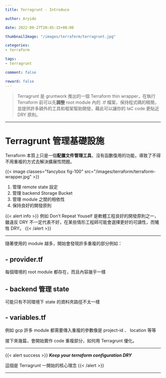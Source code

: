 ```yaml
---
title: Terragrunt - Introduce

author: Aryido

date: 2022-09-27T20:45:15+08:00

thumbnailImage: "/images/terraform/terragrunt.jpg"

categories:
- terraform

tags:
- terragrunt

comment: false

reward: false
---
```

<!--BODY-->

> Terragrunt 是 gruntwork 推出的一個 Terraform thin wrapper，在執行 Terraform 前可以先**調整** root module 內的 .tf 檔案，保持程式碼的精簡，並提供許多額外的工具和框架幫助開發，藉此可以讓你的 IaC code 更貼近 DRY 原則。
<!--more-->

---
# Terragrunt 管理基礎設施

Terraform 本質上只是一個**配置文件管理工具**，沒有函數復用的功能，導致了不得不用重複的方式去解決擴展性問題。

{{< image classes="fancybox fig-100" src="/images/terraform/terraform-wrapper.jpg" >}}

1. 管理 remote state 設定
2. 管理 backend Storage Bucket
3. 管理 module 之間的相依性
4. 保持良好的開發原則

{{< alert info >}}
例如 Don’t Repeat Youself 是軟體工程良好的開發原則之一，雖違反 DRY 不一定代表不好，在某些情形工程師可能會選擇更好的可讀性，而犧牲 DRY。
{{< /alert >}}

---

隨著使用的 module 越多，開始會發現許多重複的部分例如：

## - provider.tf
每個環境的 root module 都存在，而且內容幾乎一樣

## - backend 管理 state
可能只有不同環境下 state 的資料夾路徑不太一樣

## - variables.tf
例如 gcp 許多 module 都需要傳入重複的參數像是 project-id 、 location 等等

接下來幾篇，會開始實作 code 重複部分，如何用 Terragrunt 優化。

---
{{< alert success >}}
***Keep your terraform configuration DRY***

這個是 Terragrunt 一開始的核心理念
{{< /alert  >}}

---

